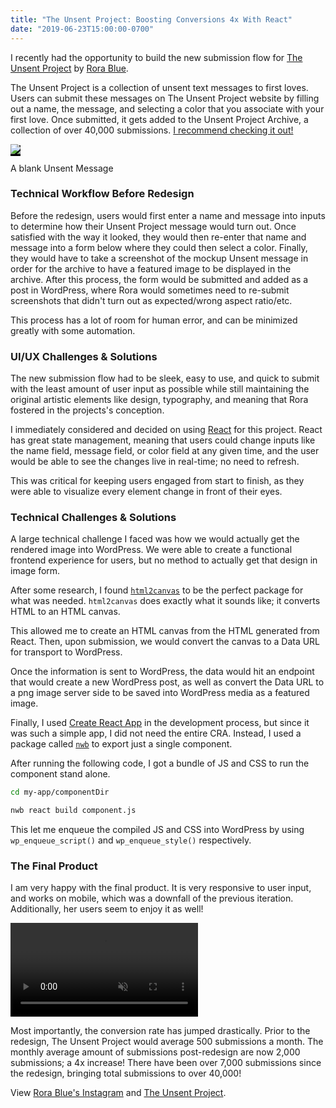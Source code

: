 ```yaml
---
title: "The Unsent Project: Boosting Conversions 4x With React"
date: "2019-06-23T15:00:00-0700"
---
```


I recently had the opportunity to build the new submission flow for [The Unsent Project](https://theunsentproject.com) by [Rora Blue](https://instagram.com/rorablue).

The Unsent Project is a collection of unsent text messages to first loves. Users can submit these messages on The Unsent Project website by filling out a name, the message, and selecting a color that you associate with your first love. Once submitted, it gets added to the Unsent Project Archive, a collection of over 40,000 submissions. [I recommend checking it out!](https://theunsentproject.com/archive)

<span style="background-color: #000;"><img src="./blankunsent.png" /></span>

<p class="caption">A blank Unsent Message</p>

### Technical Workflow Before Redesign

Before the redesign, users would first enter a name and message into inputs to determine how their Unsent Project message would turn out. Once satisfied with the way it looked, they would then re-enter that name and message into a form below where they could then select a color. Finally, they would have to take a screenshot of the mockup Unsent message in order for the archive to have a featured image to be displayed in the archive. After this process, the form would be submitted and added as a post in WordPress, where Rora would sometimes need to re-submit screenshots that didn't turn out as expected/wrong aspect ratio/etc.

This process has a lot of room for human error, and can be minimized greatly with some automation.

### UI/UX Challenges & Solutions

The new submission flow had to be sleek, easy to use, and quick to submit with the least amount of user input as possible while still maintaining the original artistic elements like design, typography, and meaning that Rora fostered in the projects's conception.

I immediately considered and decided on using [React](https://reactjs.org/) for this project. React has great state management, meaning that users could change inputs like the name field, message field, or color field at any given time, and the user would be able to see the changes live in real-time; no need to refresh.

This was critical for keeping users engaged from start to finish, as they were able to visualize every element change in front of their eyes.

### Technical Challenges & Solutions

A large technical challenge I faced was how we would actually get the rendered image into WordPress. We were able to create a functional frontend experience for users, but no method to actually get that design in image form.

After some research, I found [`html2canvas`](https://html2canvas.hertzen.com/) to be the perfect package for what was needed. `html2canvas` does exactly what it sounds like; it converts HTML to an HTML canvas.

This allowed me to create an HTML canvas from the HTML generated from React. Then, upon submission, we would convert the canvas to a Data URL for transport to WordPress.

Once the information is sent to WordPress, the data would hit an endpoint that would create a new WordPress post, as well as convert the Data URL to a png image server side to be saved into WordPress media as a featured image.

Finally, I used [Create React App](https://github.com/facebook/create-react-app) in the development process, but since it was such a simple app, I did not need the entire CRA. Instead, I used a package called [`nwb`](https://github.com/insin/nwb) to export just a single component.

After running the following code, I got a bundle of JS and CSS to run the component stand alone.

```bash
cd my-app/componentDir

nwb react build component.js
```

This let me enqueue the compiled JS and CSS into WordPress by using `wp_enqueue_script()` and `wp_enqueue_style()` respectively.

### The Final Product

I am very happy with the final product. It is very responsive to user input, and works on mobile, which was a downfall of the previous iteration. Additionally, her users seem to enjoy it as well!

<video loop controls autoplay muted playsinline>
    <source src="./final-project.mp4" type="video/mp4">
</video>

Most importantly, the conversion rate has jumped drastically. Prior to the redesign, The Unsent Project would average 500 submissions a month. The monthly average amount of submissions post-redesign are now 2,000 submissions; a 4x increase! There have been over 7,000 submissions since the redesign, bringing total submissions to over 40,000!

View [Rora Blue's Instagram](https://instagram.com/rorablue) and [The Unsent Project](https://theunsentproject.com).
